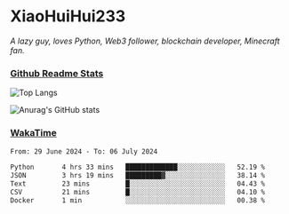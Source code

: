 # XiaoHuiHui233

*A lazy guy, loves Python, Web3 follower, blockchain developer, Minecraft fan.*

### [Github Readme Stats](https://github.com/anuraghazra/github-readme-stats)

![Top Langs](https://github-readme-stats.vercel.app/api/top-langs/?username=XiaoHuiHui233&layout=compact&theme=github_dark)

![Anurag's GitHub stats](https://github-readme-stats.vercel.app/api?username=XiaoHuiHui233&show_icons=true&theme=github_dark)

### [WakaTime](https://wakatime.com)

<!--START_SECTION:waka-->

```txt
From: 29 June 2024 - To: 06 July 2024

Python       4 hrs 33 mins   █████████████░░░░░░░░░░░░   52.19 %
JSON         3 hrs 19 mins   █████████▓░░░░░░░░░░░░░░░   38.14 %
Text         23 mins         █░░░░░░░░░░░░░░░░░░░░░░░░   04.43 %
CSV          21 mins         █░░░░░░░░░░░░░░░░░░░░░░░░   04.10 %
Docker       1 min           ░░░░░░░░░░░░░░░░░░░░░░░░░   00.38 %
```

<!--END_SECTION:waka-->
